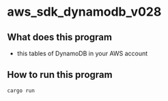 # aws_sdk_dynamodb_v028

## What does this program

- this tables of DynamoDB in your AWS account

## How to run this program

```bash
cargo run
```

